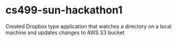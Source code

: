 # cs499-sun-hackathon1

Created Dropbox type application that watches a directory on a local machine and updates changes to AWS S3 bucket

